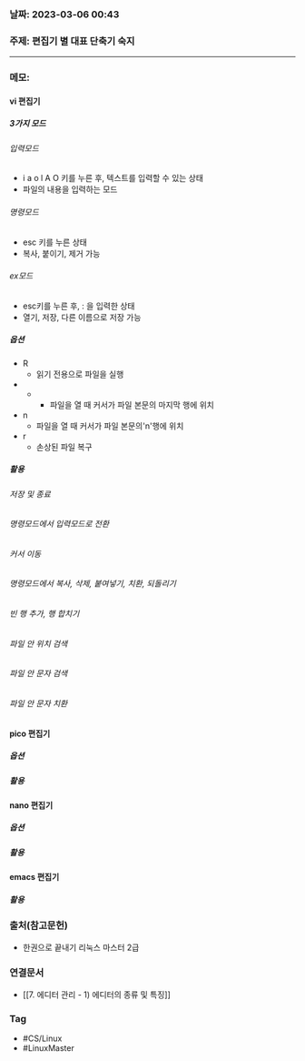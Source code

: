 ### 날짜: 2023-03-06 00:43

### 주제: 편집기 별 대표 단축기 숙지 
---
### 메모: 
#### vi 편집기
##### 3가지 모드 
###### 입력모드
- i a o l A O 키를 누른 후, 텍스트를 입력할 수 있는 상태
- 파일의 내용을 입력하는 모드
###### 명령모드
- esc 키를 누른 상태 
- 복사, 붙이기, 제거 가능 
###### ex모드
- esc키를 누른 후, : 을 입력한 상태 
- 열기, 저장, 다른 이름으로 저장 가능 
##### 옵션 
- R
	- 읽기 전용으로 파일을 실행 
- +
	- 파일을 열 때 커서가 파일 본문의 마지막 행에 위치
- n
	- 파일을 열 때 커서가 파일 본문의'n'행에 위치
- r
	- 손상된 파일 복구 
##### 활용 
###### 저장 및 종료 
###### 명령모드에서 입력모드로 전환
###### 커서 이동 
###### 명령모드에서 복사, 삭제, 붙여넣기, 치환, 되돌리기
###### 빈 행 추가, 행 합치기 
###### 파일 안 위치 검색
###### 파일 안 문자 검색 
###### 파일 안 문자 치환
#### pico 편집기
##### 옵션
##### 활용 
#### nano 편집기
##### 옵션
##### 활용 
#### emacs 편집기
##### 활용 
### 출처(참고문헌) 
- 한권으로 끝내기 리눅스 마스터 2급

### 연결문서 
- [[7. 에디터 관리 - 1) 에디터의 종류 및 특징]]

### Tag
- #CS/Linux 
- #LinuxMaster 